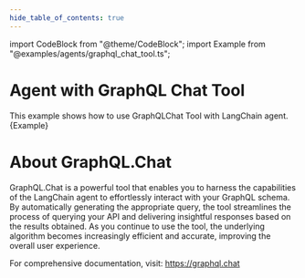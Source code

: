 ```yaml
---
hide_table_of_contents: true
---
```


import CodeBlock from "@theme/CodeBlock";
import Example from "@examples/agents/graphql_chat_tool.ts";

# Agent with GraphQL Chat Tool

This example shows how to use GraphQLChat Tool with LangChain agent.
<CodeBlock language="typescript">{Example}</CodeBlock>

# About GraphQL.Chat

GraphQL.Chat is a powerful tool that enables you to harness the capabilities of the LangChain agent to effortlessly interact with your GraphQL schema. By automatically generating the appropriate query, the tool streamlines the process of querying your API and delivering insightful responses based on the results obtained.
As you continue to use the tool, the underlying algorithm becomes increasingly efficient and accurate, improving the overall user experience.

For comprehensive documentation, visit: https://graphql.chat

```

```
